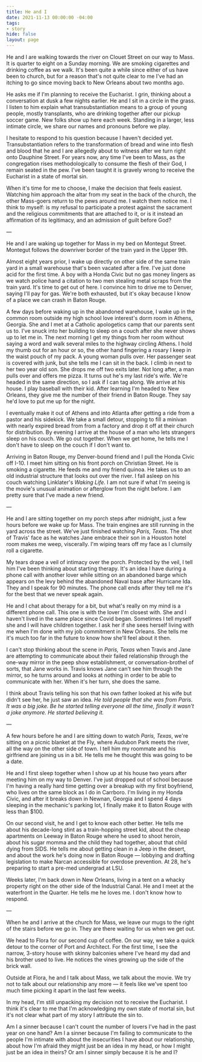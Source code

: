 ```yaml
---
title: He and I
date: 2021-11-13 00:00:00 -04:00
tags:
- story
hide: false
layout: page
---
```


He and I are walking towards the river on Clouet Street on our way to Mass. It is quarter to eight on a Sunday morning. We are smoking cigarettes and drinking coffee as we walk. It's been quite a while since either of us have been to church, but for a reason that's not quite clear to me I've had an itching to go since moving back to New Orleans about two months ago.

He asks me if I'm planning to receive the Eucharist. I grin, thinking about a conversation at dusk a few nights earlier. He and I sit in a circle in the grass. I listen to him explain what transubstantiation means to a group of young people, mostly transplants, who are drinking together after our pickup soccer game. New folks show up here each week. Standing in a larger, less intimate circle, we share our names and pronouns before we play.

I hesitate to respond to his question because I haven't decided yet. Transubstantiation refers to the transformation of bread and wine into flesh and blood that he and I are allegedly about to witness after we turn right onto Dauphine Street. For years now, any time I've been to Mass, as the congregation rises methodologically to consume the flesh of their God, I remain seated in the pew. I've been taught it is gravely wrong to receive the Eucharist in a state of mortal sin.

When it's time for me to choose, I make the decision that feels easiest. Watching him approach the altar from my seat in the back of the church, the other Mass-goers return to the pews around me. I watch them notice me. I think to myself: is my refusal to participate a protest against the sacrament and the religious commitments that are attached to it, or is it instead an affirmation of its legitimacy, and an admission of guilt before God?

—

He and I are waking up together for Mass in my bed on Montegut Street. Montegut follows the downriver border of the train yard in the Upper 9th.

Almost eight years prior, I wake up directly on other side of the same train yard in a small warehouse that's been vacated after a fire. I've just done acid for the first time. A boy with a Honda Civic but no gas money lingers as we watch police hand a citation to two men stealing metal scraps from the train yard. It's time to get out of here. I convince him to drive me to Denver, saying I'll pay for gas. We're both exhausted, but it's okay because I know of a place we can crash in Baton Rouge.

A few days before waking up in the abandoned warehouse, I wake up in the common room outside my high school love interest's dorm room in Athens, Georgia. She and I met at a Catholic apologetics camp that our parents sent us to. I've snuck into her building to sleep on a couch after she never shows up to let me in. The next morning I get my things from her room without saying a word and walk several miles to the highway circling Athens. I hold my thumb out for an hour or so, the other hand fingering a rosary I keep in the waist pouch of my pack. A young woman pulls over. Her passenger seat is covered with junk, but she tells me I can sit in the back. I climb in next to her two year old son. She drops me off two exits later. Not long after, a man pulls over and offers me pizza. It turns out he's my last ride's wife. We're headed in the same direction, so I ask if I can tag along. We arrive at his house. I play baseball with their kid. After learning I'm headed to New Orleans, they give me the number of their friend in Baton Rouge. They say he'd love to put me up for the night.

I eventually make it out of Athens and into Atlanta after getting a ride from a pastor and his sidekick. We take a small detour, stopping to fill a minivan with nearly expired bread from from a factory and drop it off at their church for distribution. By evening I arrive at the house of a man who lets strangers sleep on his couch. We go out together. When we get home, he tells me I don't have to sleep on the couch if I don't want to.

Arriving in Baton Rouge, my Denver-bound friend and I pull the Honda Civic off I-10. I meet him sitting on his front porch on Christian Street. He is smoking a cigarette. He feeds me and my friend quinoa. He takes us to an old industrial structure that looks out over the river. I fall asleep on his couch watching Linklater's *Waking Life.* I am not sure if what I'm seeing is the movie's unusual animation or afterglow from the night before. I am pretty sure that I've made a new friend.

—

He and I are sitting together on my porch steps after midnight, just a few hours before we wake up for Mass. The train engines are still running in the yard across the street. We've just finished watching *Paris, Texas*. The shot of Travis' face as he watches Jane embrace their son in a Houston hotel room makes me weep, viscerally. I'm wiping tears off my face as I clumsily roll a cigarette.

My tears drape a veil of intimacy over the porch. Protected by the veil, I tell him I've been thinking about starting therapy. It's an idea I have during a phone call with another lover while sitting on an abandoned barge which appears on the levy behind the abandoned Naval base after Hurricane Ida. They and I speak for 90 minutes. The phone call ends after they tell me it's for the best that we never speak again. 

He and I chat about therapy for a bit, but what's really on my mind is a different phone call. This one is with the lover I'm closest with. She and I haven't lived in the same place since Covid began. Sometimes I tell myself she and I will have children together. I ask her if she sees herself living with me when I'm done with my job commitment in New Orleans. She tells me it's much too far in the future to know how she'll feel about it then.

I can't stop thinking about the scene in *Paris, Texas* when Travis and Jane are attempting to communicate about their failed relationship through the one-way mirror in the peep show establishment, or conversation-brothel of sorts, that Jane works in. Travis knows Jane can't see him through the mirror, so he turns around and looks at nothing in order to be able to communicate with her. When it's her turn, she does the same. 

I think about Travis telling his son that his own father looked at his wife but didn't see her, he just saw an idea. *He told people that she was from Paris. It was a big joke. Be he started telling everyone all the time, finally it wasn't a joke anymore. He started believing it.*

—

A few hours before he and I are sitting down to watch *Paris, Texas*, we're sitting on a picnic blanket at the Fly, where Audubon Park meets the river, all the way on the other side of town. I tell him my roommate and his girlfriend are joining us in a bit. He tells me he thought this was going to be a date.

He and I first sleep together when I show up at his house two years after meeting him on my way to Denver. I've just dropped out of school because I'm having a really hard time getting over a breakup with my first boyfriend, who lives on the same block as I do in Carrboro. I'm living in my Honda Civic, and after it breaks down in Newnan, Georgia and I spend 4 days sleeping in the mechanic's parking lot, I finally make it to Baton Rouge with less than $100.

On our second visit, he and I get to know each other better. He tells me about his decade-long stint as a train-hopping street kid, about the cheap apartments on Leeway in Baton Rouge where he used to shoot heroin, about his sugar momma and the child they had together, about that child dying from SIDS. He tells me about getting clean in a Jeep in the desert, and about the work he's doing now in Baton Rouge — lobbying and drafting legislation to make Narcan accessible for overdose prevention. At 28, he's preparing to start a pre-med undergrad at LSU.

Weeks later, I'm back down in New Orleans, living in a tent on a whacky property right on the other side of the Industrial Canal. He and I meet at the waterfront in the Quarter. He tells me he loves me. I don't know how to respond.

—

When he and I arrive at the church for Mass, we leave our mugs to the right of the stairs before we go in. They are there waiting for us when we get out. 

We head to Flora for our second cup of coffee. On our way, we take a quick detour to the corner of Port and Architect. For the first time, I see the narrow, 3-story house with skinny balconies where I've heard my dad and his brother used to live. He notices the vines growing up the side of the brick wall.

Outside at Flora, he and I talk about Mass, we talk about the movie. We try not to talk about our relationship any more — it feels like we've spent too much time picking it apart in the last few weeks.

In my head, I'm still unpacking my decision not to receive the Eucharist. I think it's clear to me that I'm acknowledging my own state of mortal sin, but it's not clear what part of my story I attribute the sin to. 

Am I a sinner because I can't count the number of lovers I've had in the past year on one hand? Am I a sinner because I'm failing to communicate to the people I'm intimate with about the insecurities I have about our relationship, about how I'm afraid they might just be an idea in my head, or how I might just be an idea in theirs? Or am I sinner simply because it is he and I?